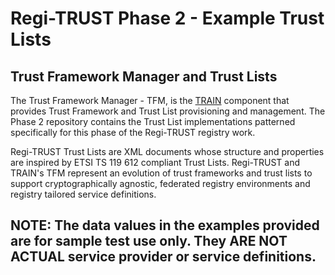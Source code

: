# Regi-TRUST Phase 2 - Example Trust Lists

## Trust Framework Manager and Trust Lists

The Trust Framework Manager - TFM, is the [TRAIN](#about-train) component that provides Trust Framework and Trust List provisioning and management. The Phase 2 repository contains the Trust List implementations patterned specifically for this phase of the Regi-TRUST registry work.

Regi-TRUST Trust Lists are XML documents whose structure and properties are inspired by ETSI TS 119 612 compliant Trust Lists. Regi-TRUST and TRAIN's TFM represent an evolution of trust frameworks and trust lists to support cryptographically agnostic, federated registry environments and registry tailored service definitions. 

## NOTE:  The data values in the examples provided are for sample test use only. They ARE NOT ACTUAL service provider or service definitions.
  